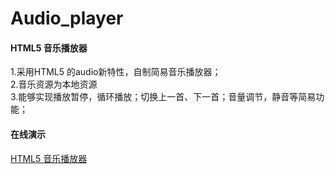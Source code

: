 # Audio_player
#### HTML5 音乐播放器
1.采用HTML5 的audio新特性，自制简易音乐播放器；     
2.音乐资源为本地资源     
3.能够实现播放暂停，循环播放；切换上一首、下一首；音量调节，静音等简易功能；  
#### 在线演示  
[HTML5 音乐播放器](https://xu-duo.github.io/Audio_player/)
